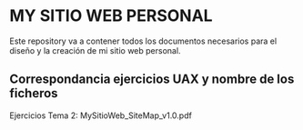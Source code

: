 # MY SITIO WEB PERSONAL
Este repository va a contener todos los documentos necesarios para el diseño y la creación de mi sitio web personal. 

## Correspondancia ejercicios UAX y nombre de los ficheros
Ejercicios Tema 2: MySitioWeb_SiteMap_v1.0.pdf

